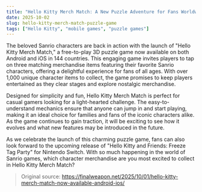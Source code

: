 ```yaml
---
title: "Hello Kitty Merch Match: A New Puzzle Adventure for Fans Worldwide"
date: 2025-10-02
slug: hello-kitty-merch-match-puzzle-game
tags: ["Hello Kitty", "mobile games", "puzzle games"]
---
```


The beloved Sanrio characters are back in action with the launch of "Hello Kitty Merch Match," a free-to-play 3D puzzle game now available on both Android and iOS in 144 countries. This engaging game invites players to tap on three matching merchandise items featuring their favorite Sanrio characters, offering a delightful experience for fans of all ages. With over 1,000 unique character items to collect, the game promises to keep players entertained as they clear stages and explore nostalgic merchandise.

Designed for simplicity and fun, Hello Kitty Merch Match is perfect for casual gamers looking for a light-hearted challenge. The easy-to-understand mechanics ensure that anyone can jump in and start playing, making it an ideal choice for families and fans of the iconic characters alike. As the game continues to gain traction, it will be exciting to see how it evolves and what new features may be introduced in the future.

As we celebrate the launch of this charming puzzle game, fans can also look forward to the upcoming release of "Hello Kitty and Friends: Freeze Tag Party" for Nintendo Switch. With so much happening in the world of Sanrio games, which character merchandise are you most excited to collect in Hello Kitty Merch Match?
> Original source: https://finalweapon.net/2025/10/01/hello-kitty-merch-match-now-available-android-ios/